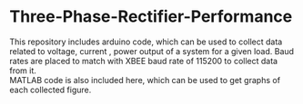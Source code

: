# Three-Phase-Rectifier-Performance
This repository includes arduino code, which can be used to collect data related to voltage, current , power output of a system for  a given load. Baud rates are placed to match with XBEE baud rate of 115200 to collect data from it.  
MATLAB code is also included here, which can be used to get graphs of each collected figure.
